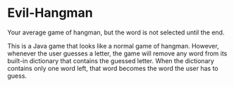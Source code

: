 # Evil-Hangman
Your average game of hangman, but the word is not selected until the end.

This is a Java game that looks like a normal game of hangman. However, whenever the user guesses a letter, the game will remove any word from its built-in dictionary that contains the guessed letter. When the dictionary contains only one word left, that word becomes the word the user has to guess.
